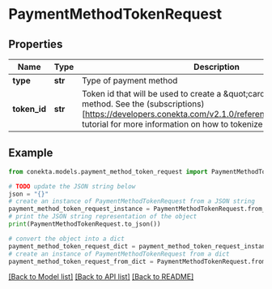 # PaymentMethodTokenRequest


## Properties

Name | Type | Description | Notes
------------ | ------------- | ------------- | -------------
**type** | **str** | Type of payment method | 
**token_id** | **str** | Token id that will be used to create a \&quot;card\&quot; type payment method. See the (subscriptions)[https://developers.conekta.com/v2.1.0/reference/createsubscription] tutorial for more information on how to tokenize cards. | 

## Example

```python
from conekta.models.payment_method_token_request import PaymentMethodTokenRequest

# TODO update the JSON string below
json = "{}"
# create an instance of PaymentMethodTokenRequest from a JSON string
payment_method_token_request_instance = PaymentMethodTokenRequest.from_json(json)
# print the JSON string representation of the object
print(PaymentMethodTokenRequest.to_json())

# convert the object into a dict
payment_method_token_request_dict = payment_method_token_request_instance.to_dict()
# create an instance of PaymentMethodTokenRequest from a dict
payment_method_token_request_from_dict = PaymentMethodTokenRequest.from_dict(payment_method_token_request_dict)
```
[[Back to Model list]](../README.md#documentation-for-models) [[Back to API list]](../README.md#documentation-for-api-endpoints) [[Back to README]](../README.md)



